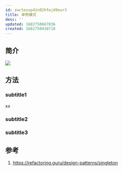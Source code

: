 ```yaml
---
id: zwctovxp41n02hfwjd9eur3
title: 单例模式
desc: ''
updated: 1682750667836
created: 1682750410718
---
```



## 简介

![](https://minio.kevin2li.top/image-bed/202304291444075.png)

## 方法
### subtitle1
xx

### subtitle2

### subtitle3

## 参考
1. https://refactoring.guru/design-patterns/singleton